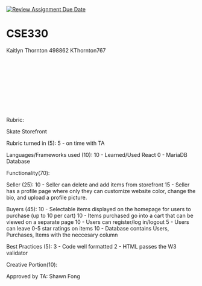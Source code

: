 [![Review Assignment Due Date](https://classroom.github.com/assets/deadline-readme-button-22041afd0340ce965d47ae6ef1cefeee28c7c493a6346c4f15d667ab976d596c.svg)](https://classroom.github.com/a/20FWPQk8)
# CSE330
Kaitlyn Thornton
498862
KThornton767

<br><br><br><br><br><br><br><br><br>
Rubric:

Skate Storefront

Rubric turned in (5):
	5 - on time with TA 

Languages/Frameworks used (10):
	10 - Learned/Used React
	0 - MariaDB Database

Functionality(70):

  Seller (25):
	10 - Seller can delete and add items from storefront
	15 - Seller has a profile page where only they can customize website color, change the bio, and upload a profile picture.

  Buyers (45):
	10 - Selectable items displayed on the homepage for users to purchase (up to 10 per cart) 
	10 - Items purchased go into a cart that can be viewed on a separate page
	10 - Users can register/log in/logout
	5  - Users can leave 0-5 star ratings on items
	10 - Database contains Users, Purchases, Items with the neccesary column

Best Practices (5):
	3 - Code well formatted
	2 - HTML passes the W3 validator

Creative Portion(10):

Approved by TA: Shawn Fong


